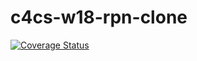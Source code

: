# c4cs-w18-rpn-clone
[![Coverage Status](https://coveralls.io/repos/github/cjhallman/c4cs-w18-rpn-clone/badge.svg?branch=master)](https://coveralls.io/github/cjhallman/c4cs-w18-rpn-clone?branch=master)
